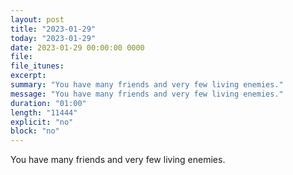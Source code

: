 ```yaml
---
layout: post
title: "2023-01-29"
today: "2023-01-29"
date: 2023-01-29 00:00:00 0000
file:
file_itunes:
excerpt:
summary: "You have many friends and very few living enemies."
message: "You have many friends and very few living enemies."
duration: "01:00"
length: "11444"
explicit: "no"
block: "no"
---
```

You have many friends and very few living enemies.


